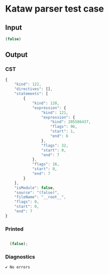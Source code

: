 # Kataw parser test case

## Input

`````js
(false)
`````

## Output

### CST

```javascript
{
    "kind": 122,
    "directives": [],
    "statements": [
        {
            "kind": 120,
            "expression": {
                "kind": 121,
                "expression": {
                    "kind": 205586437,
                    "flags": 96,
                    "start": 1,
                    "end": 6
                },
                "flags": 32,
                "start": 0,
                "end": 7
            },
            "flags": 16,
            "start": 0,
            "end": 7
        }
    ],
    "isModule": false,
    "source": "(false)",
    "fileName": "__root__",
    "flags": 0,
    "start": 0,
    "end": 7
}
```

### Printed

```javascript

  (false);

```

### Diagnostics

```javascript
✔ No errors
```

